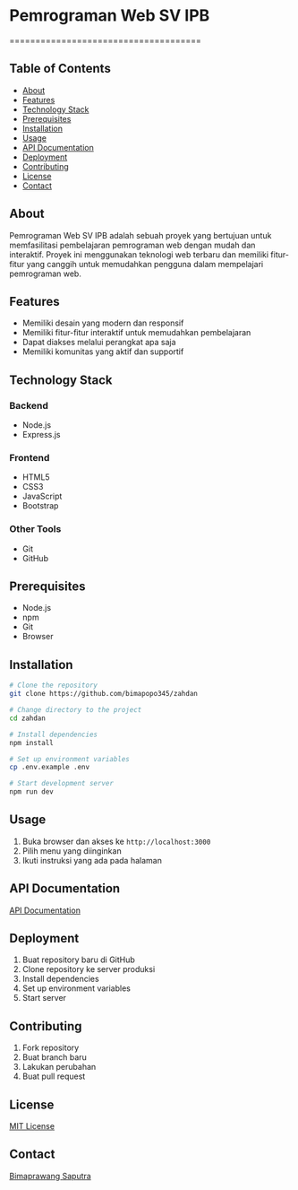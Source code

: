# Pemrograman Web SV IPB
=====================================

## Table of Contents
- [About](#about)
- [Features](#features)
- [Technology Stack](#technology-stack)
- [Prerequisites](#prerequisites)
- [Installation](#installation)
- [Usage](#usage)
- [API Documentation](#api-documentation)
- [Deployment](#deployment)
- [Contributing](#contributing)
- [License](#license)
- [Contact](#contact)

## About
Pemrograman Web SV IPB adalah sebuah proyek yang bertujuan untuk memfasilitasi pembelajaran pemrograman web dengan mudah dan interaktif. Proyek ini menggunakan teknologi web terbaru dan memiliki fitur-fitur yang canggih untuk memudahkan pengguna dalam mempelajari pemrograman web.

## Features
- Memiliki desain yang modern dan responsif
- Memiliki fitur-fitur interaktif untuk memudahkan pembelajaran
- Dapat diakses melalui perangkat apa saja
- Memiliki komunitas yang aktif dan supportif

## Technology Stack
### Backend
- Node.js
- Express.js

### Frontend
- HTML5
- CSS3
- JavaScript
- Bootstrap

### Other Tools
- Git
- GitHub

## Prerequisites
- Node.js
- npm
- Git
- Browser

## Installation
```bash
# Clone the repository
git clone https://github.com/bimapopo345/zahdan

# Change directory to the project
cd zahdan

# Install dependencies
npm install

# Set up environment variables
cp .env.example .env

# Start development server
npm run dev
```

## Usage
1. Buka browser dan akses ke `http://localhost:3000`
2. Pilih menu yang diinginkan
3. Ikuti instruksi yang ada pada halaman

## API Documentation
[API Documentation](https://documenter.getpostman.com/view/12345678/UVXqFuMM)

## Deployment
1. Buat repository baru di GitHub
2. Clone repository ke server produksi
3. Install dependencies
4. Set up environment variables
5. Start server

## Contributing
1. Fork repository
2. Buat branch baru
3. Lakukan perubahan
4. Buat pull request

## License
[MIT License](https://opensource.org/licenses/MIT)

## Contact
[Bimaprawang Saputra](https://www.linkedin.com/in/bimaprawangsaputra/)

